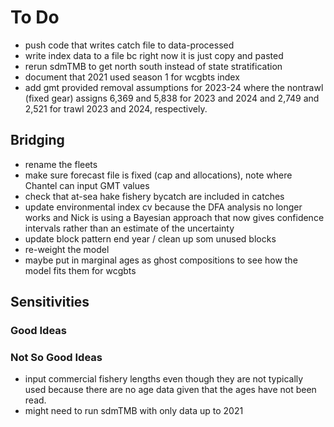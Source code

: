 # To Do

* push code that writes catch file to data-processed
* write index data to a file bc right now it is just copy and pasted
* rerun sdmTMB to get north south instead of state stratification
* document that 2021 used season 1 for wcgbts index
* add gmt provided removal assumptions for 2023-24 where the nontrawl (fixed gear) assigns 6,369 and 5,838 for 2023 and 2024  and 2,749 and 2,521 for trawl 2023 and 2024, respectively.


## Bridging

* rename the fleets
* make sure forecast file is fixed (cap and allocations), note where Chantel can input GMT values
* check that at-sea hake fishery bycatch are included in catches
* update environmental index cv because the DFA analysis no longer works and
  Nick is using a Bayesian approach that now gives confidence intervals rather
  than an estimate of the uncertainty
* update block pattern end year / clean up som unused blocks
* re-weight the model
* maybe put in marginal ages as ghost compositions to see how the model fits
  them for wcgbts

## Sensitivities

### Good Ideas

### Not So Good Ideas

* input commercial fishery lengths even though they are not typically used
  because there are no age data given that the ages have not been read.
* might need to run sdmTMB with only data up to 2021
